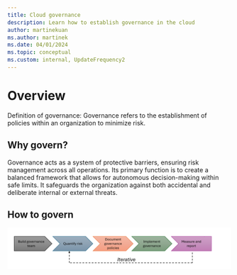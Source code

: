 ```yaml
---
title: Cloud governance
description: Learn how to establish governance in the cloud
author: martinekuan
ms.author: martinek
ms.date: 04/01/2024
ms.topic: conceptual
ms.custom: internal, UpdateFrequency2
---
```


# Overview

Definition of governance: Governance refers to the establishment of policies within an organization to minimize risk.

## Why govern?

Governance acts as a system of protective barriers, ensuring risk management across all operations. Its primary function is to create a balanced framework that allows for autonomous decision-making within safe limits. It safeguards the organization against both accidental and deliberate internal or external threats.

## How to govern

![Cloud governance process](./_images/governance-process.png)
